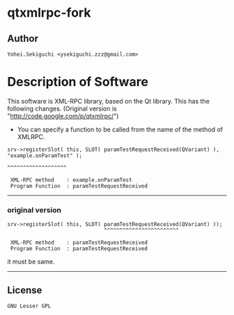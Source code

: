 # qtxmlrpc-fork
## Author
    Yohei.Sekiguchi <ysekiguchi.zzz@gmail.com> 

# Description of Software
This software is XML-RPC library, based on the Qt library.
This has the following changes.
(Original version is "http://code.google.com/p/qtxmlrpc/")
 
* You can specify a function to be called from the name of the method of XMLRPC.

```
srv->registerSlot( this, SLOT( paramTestRequestReceived(QVariant) ), "example.onParamTest" );
                                                                      ^^^^^^^^^^^^^^^^^^^
```

```
 XML-RPC method    : example.onParamTest
 Program Function  : paramTestRequestReceived
```

---
### original version

```
srv->registerSlot( this, SLOT( paramTestRequestReceived(QVariant) ));
                               ^^^^^^^^^^^^^^^^^^^^^^^^
```

```
 XML-RPC method    : paramTestRequestReceived
 Program Function  : paramTestRequestReceived
```
it must be same.

---

## License
    GNU Lesser GPL

